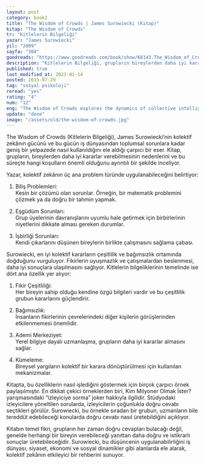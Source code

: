 ```yaml
---
layout: post
category: book2
title: "The Wisdom of Crowds | James Surowiecki (Kitap)"
kitap: "The Wisdom of Crowds"
tr: "Kitlelerin Bilgeliği"
yazar: "James Surowiecki"
yil: "2009"
sayfa: "304"
goodreads: "https://www.goodreads.com/book/show/68143.The_Wisdom_of_Crowds"
description: "Kitlelerin Bilgeliği, grupların bireylerden daha iyi kararlar verebilmesini sağlayan kolektif zekânın dinamiklerini ve bu gücün iş dünyasından topluma kadar geniş bir alandaki etkilerini inceliyor."
published: true
last_modified_at: 2023-01-14
posted: 2015-07-29
tag: "sosyal psikoloji"
reread: "yes"
rating: "4"
num: "12"
eng: "The Wisdom of Crowds explores the dynamics of collective intelligence, demonstrating how groups can make better decisions than individuals across various domains, from business to society."
update: "done"
image: "/assets/old/the-wisdom-of-crowds.jpg"
---
```


The Wisdom of Crowds (Kitlelerin Bilgeliği), James Surowiecki’nin kolektif zekânın gücünü ve bu gücün iş dünyasından toplumsal sorunlara kadar geniş bir yelpazede nasıl kullanıldığını ele aldığı çarpıcı bir eser. Kitap, grupların, bireylerden daha iyi kararlar verebilmesinin nedenlerini ve bu süreçte hangi koşulların önemli olduğunu ayrıntılı bir şekilde inceliyor.

Yazar, kolektif zekânın üç ana problem türünde uygulanabileceğini belirtiyor:

1. Biliş Problemleri:  
   Kesin bir çözümü olan sorunlar. Örneğin, bir matematik problemini çözmek ya da doğru bir tahmin yapmak.

2. Eşgüdüm Sorunları:  
   Grup üyelerinin davranışlarını uyumlu hale getirmek için birbirlerinin niyetlerini dikkate alması gereken durumlar.

3. İşbirliği Sorunları:  
   Kendi çıkarlarını düşünen bireylerin birlikte çalışmasını sağlama çabası.

Surowiecki, en iyi kolektif kararların çeşitlilik ve bağımsızlık ortamında doğduğunu vurguluyor. Fikirlerin uyuşmazlık ve çatışmalardan beslenmesi, daha iyi sonuçlara ulaşılmasını sağlıyor. Kitlelerin bilgeliklerinin temelinde ise dört ana özellik yer alıyor:

1. Fikir Çeşitliliği:  
   Her bireyin sahip olduğu kendine özgü bilgileri vardır ve bu çeşitlilik grubun kararlarını güçlendirir.

2. Bağımsızlık:  
   İnsanların fikirlerinin çevrelerindeki diğer kişilerin görüşlerinden etkilenmemesi önemlidir.

3. Ademi Merkeziyet:  
   Yerel bilgiye dayalı uzmanlaşma, grupların daha iyi kararlar almasını sağlar.

4. Kümeleme:  
   Bireysel yargıların kolektif bir karara dönüştürülmesi için kullanılan mekanizmalar.

Kitapta, bu özelliklerin nasıl işlediğini göstermek için birçok çarpıcı örnek paylaşılmıştır. En dikkat çekici örneklerden biri, Kim Milyoner Olmak İster? yarışmasındaki “izleyiciye sorma” joker hakkıyla ilgilidir. Stüdyodaki izleyicilere yöneltilen sorularda, izleyicilerin çoğunlukla doğru cevabı seçtikleri görülür. Surowiecki, bu örnekle sıradan bir grubun, uzmanların bile tereddüt edebileceği konularda doğru cevabı nasıl üretebildiğini açıklıyor.

Kitabın temel fikri, grupların her zaman doğru cevapları bulacağı değil, genelde herhangi bir bireyin verebileceği yanıttan daha doğru ve istikrarlı sonuçlar üretebileceğidir. Surowiecki, bu düşüncenin uygulanabilirliğini iş dünyası, siyaset, ekonomi ve sosyal dinamikler gibi alanlarda ele alarak, kolektif zekânın etkileyici bir rehberini sunuyor.
